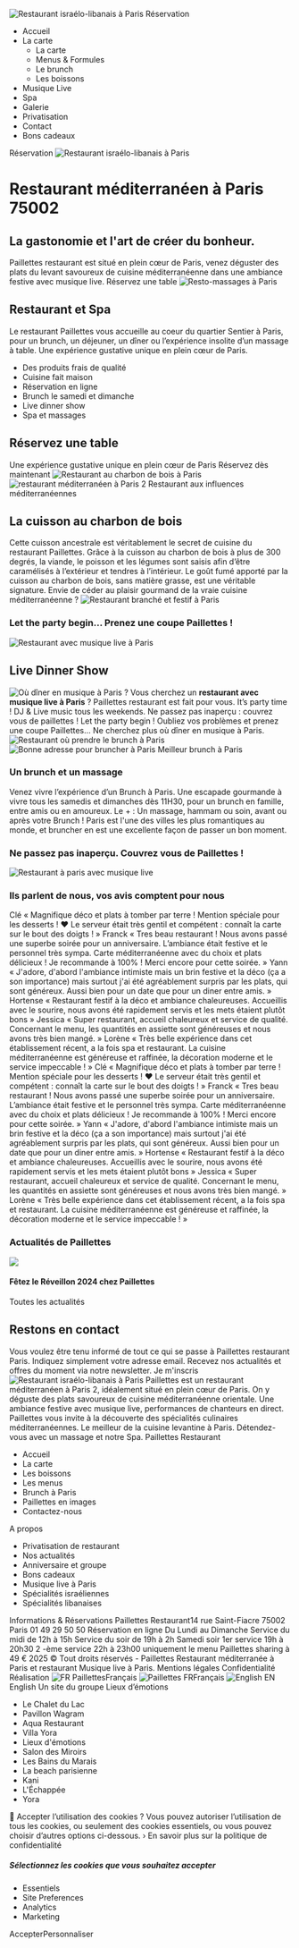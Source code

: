 ![Restaurant israélo-libanais à Paris](https://www.paillettes-paris.com/assets/images/logo.png) Réservation
  * Accueil
  * La carte
    * La carte
    * Menus & Formules
    * Le brunch
    * Les boissons
  * Musique Live
  * Spa
  * Galerie
  * Privatisation
  * Contact
  * Bons cadeaux


Réservation
![Restaurant israélo-libanais à Paris](https://www.paillettes-paris.com/assets/images/restaurant-israelo-libanais.jpg)
# Restaurant méditerranéen à Paris 75002
## La gastonomie et l'art de créer du bonheur.
Paillettes restaurant est situé en plein cœur de Paris, venez déguster des plats du levant savoureux de cuisine méditerranéenne dans une ambiance festive avec musique live.
Réservez une table
![Resto-massages à Paris](https://www.paillettes-paris.com/assets/images/restaurant-spa.jpg)
## Restaurant et Spa
Le restaurant Paillettes vous accueille au coeur du quartier Sentier à Paris, pour un brunch, un déjeuner, un dîner ou l’expérience insolite d’un massage à table. Une expérience gustative unique en plein cœur de Paris.
  * Des produits frais de qualité
  * Cuisine fait maison
  * Réservation en ligne
  * Brunch le samedi et dimanche
  * Live dinner show
  * Spa et massages


## Réservez une table
Une expérience gustative unique en plein cœur de Paris
Réservez dès maintenant
![Restaurant au charbon de bois à Paris](https://www.paillettes-paris.com/assets/images/restaurant-charbon-de-bois.jpg)
![restaurant méditerranéen à Paris 2](https://www.paillettes-paris.com/assets/images/paillettes01.png)
Restaurant aux influences méditerranéennes
## La cuisson au charbon de bois
Cette cuisson ancestrale est véritablement le secret de cuisine du restaurant Paillettes. Grâce à la cuisson au charbon de bois à plus de 300 degrés, la viande, le poisson et les légumes sont saisis afin d’être caramélisés à l’extérieur et tendres à l’intérieur. Le goût fumé apporté par la cuisson au charbon de bois, sans matière grasse, est une véritable signature. Envie de céder au plaisir gourmand de la vraie cuisine méditerranéenne ?
![Restaurant branché et festif à Paris](https://www.paillettes-paris.com/assets/images/paillettes02.jpg)
### Let the party begin... Prenez une coupe Paillettes !
![Restaurant avec musique live à Paris](https://www.paillettes-paris.com/assets/images/restaurant-musique-live-paris.jpg)
## Live Dinner Show
![Où dîner en musique à Paris ?](https://www.paillettes-paris.com/assets/images/paillettes04.png)
Vous cherchez un **restaurant avec musique live à Paris** ? Paillettes restaurant est fait pour vous. It’s party time ! DJ & Live music tous les weekends. Ne passez pas inaperçu : couvrez vous de paillettes ! Let the party begin ! Oubliez vos problèmes et prenez une coupe Paillettes… Ne cherchez plus où dîner en musique à Paris.
![Restaurant où prendre le brunch à Paris](https://www.paillettes-paris.com/assets/images/meilleur-brunch-paris.jpg)
![Bonne adresse pour bruncher à Paris](https://www.paillettes-paris.com/assets/images/paillettes05.png)
Meilleur brunch à Paris
### Un brunch et un massage
Venez vivre l’expérience d’un Brunch à Paris. Une escapade gourmande à vivre tous les samedis et dimanches dès 11H30, pour un brunch en famille, entre amis ou en amoureux. Le + : Un massage, hammam ou soin, avant ou après votre Brunch ! Paris est l'une des villes les plus romantiques au monde, et bruncher en est une excellente façon de passer un bon moment.
### Ne passez pas inaperçu. Couvrez vous de Paillettes !
![Restaurant à paris avec musique live](https://www.paillettes-paris.com/assets/images/paillettes07.jpg)
### Ils parlent de nous, vos avis comptent pour nous
Clé
« Magnifique déco et plats à tomber par terre ! Mention spéciale pour les desserts ! ❤ Le serveur était très gentil et compétent : connaît la carte sur le bout des doigts ! »
Franck
« Tres beau restaurant ! Nous avons passé une superbe soirée pour un anniversaire. L’ambiance était festive et le personnel très sympa. Carte méditerranéenne avec du choix et plats délicieux ! Je recommande à 100% ! Merci encore pour cette soirée. »
Yann
« J'adore, d'abord l'ambiance intimiste mais un brin festive et la déco (ça a son importance) mais surtout j'ai été agréablement surpris par les plats, qui sont généreux. Aussi bien pour un date que pour un diner entre amis. »
Hortense
« Restaurant festif à la déco et ambiance chaleureuses. Accueillis avec le sourire, nous avons été rapidement servis et les mets étaient plutôt bons »
Jessica
« Super restaurant, accueil chaleureux et service de qualité. Concernant le menu, les quantités en assiette sont généreuses et nous avons très bien mangé. »
Lorène
« Très belle expérience dans cet établissement récent, a la fois spa et restaurant. La cuisine méditerranéenne est généreuse et raffinée, la décoration moderne et le service impeccable ! »
Clé
« Magnifique déco et plats à tomber par terre ! Mention spéciale pour les desserts ! ❤ Le serveur était très gentil et compétent : connaît la carte sur le bout des doigts ! »
Franck
« Tres beau restaurant ! Nous avons passé une superbe soirée pour un anniversaire. L’ambiance était festive et le personnel très sympa. Carte méditerranéenne avec du choix et plats délicieux ! Je recommande à 100% ! Merci encore pour cette soirée. »
Yann
« J'adore, d'abord l'ambiance intimiste mais un brin festive et la déco (ça a son importance) mais surtout j'ai été agréablement surpris par les plats, qui sont généreux. Aussi bien pour un date que pour un diner entre amis. »
Hortense
« Restaurant festif à la déco et ambiance chaleureuses. Accueillis avec le sourire, nous avons été rapidement servis et les mets étaient plutôt bons »
Jessica
« Super restaurant, accueil chaleureux et service de qualité. Concernant le menu, les quantités en assiette sont généreuses et nous avons très bien mangé. »
Lorène
« Très belle expérience dans cet établissement récent, a la fois spa et restaurant. La cuisine méditerranéenne est généreuse et raffinée, la décoration moderne et le service impeccable ! »
### Actualités de Paillettes
![](https://www.paillettes-paris.com/assets/images/news/small_676437e0cdf0e.jpg)
#### Fêtez le Réveillon 2024 chez Paillettes
Toutes les actualités
## Restons en contact
Vous voulez être tenu informé de tout ce qui se passe à Paillettes restaurant Paris. Indiquez simplement votre adresse email. Recevez nos actualités et offres du moment via notre newsletter.
Je m'inscris
![Restaurant israélo-libanais à Paris](https://www.paillettes-paris.com/assets/images/logo_mini.png)
Paillettes est un restaurant méditerranéen à Paris 2, idéalement situé en plein cœur de Paris. On y déguste des plats savoureux de cuisine méditerranéenne orientale. Une ambiance festive avec musique live, performances de chanteurs en direct. Paillettes vous invite à la découverte des spécialités culinaires méditerranéennes. Le meilleur de la cuisine levantine à Paris. Détendez-vous avec un massage et notre Spa.
Paillettes Restaurant
  * Accueil
  * La carte
  * Les boissons
  * Les menus
  * Brunch à Paris
  * Paillettes en images
  * Contactez-nous


A propos
  * Privatisation de restaurant
  * Nos actualités
  * Anniversaire et groupe
  * Bons cadeaux
  * Musique live à Paris
  * Spécialités israéliennes
  * Spécialités libanaises


Informations & Réservations
Paillettes Restaurant14 rue Saint-Fiacre 75002 Paris 01 49 29 50 50
Réservation en ligne
Du Lundi au Dimanche Service du midi de 12h à 15h Service du soir de 19h à 2h Samedi soir 1er service 19h à 20h30 2 -ème service 22h à 23h00 uniquement le menu Paillettes sharing à 49 €
2025 © Tout droits réservés - Paillettes Restaurant méditerranée à Paris et restaurant Musique live à Paris.
Mentions légales Confidentialité Réalisation
![FR Paillettes](https://www.paillettes-paris.com/assets/img/flags/fr.png)Français
![Paillettes FR](https://www.paillettes-paris.com/assets/img/flags/fr.png)Français ![English EN](https://www.paillettes-paris.com/assets/img/flags/en.png)English
Un site du groupe Lieux d’émotions
  * Le Chalet du Lac
  * Pavillon Wagram
  * Aqua Restaurant
  * Villa Yora
  * Lieux d'émotions
  * Salon des Miroirs
  * Les Bains du Marais
  * La beach parisienne
  * Kani
  * L'Échappée
  * Yora


🍪 Accepter l’utilisation des cookies ?
Vous pouvez autoriser l’utilisation de tous les cookies, ou seulement des cookies essentiels, ou vous pouvez choisir d’autres options ci-dessous. › En savoir plus sur la politique de confidentialité
##### Sélectionnez les cookies que vous souhaitez accepter
  * Essentiels
  * Site Preferences
  * Analytics
  * Marketing


AccepterPersonnaliser
